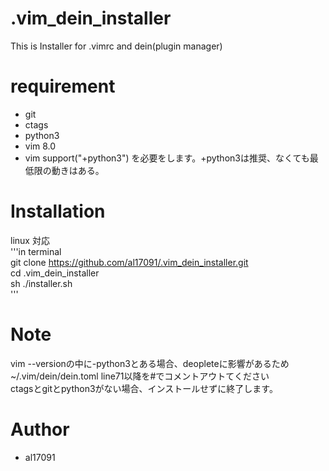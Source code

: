 # .vim_dein_installer

This is Installer for .vimrc and dein(plugin manager)

# requirement

* git
* ctags
* python3
* vim 8.0
* vim support("+python3")
を必要をします。+python3は推奨、なくても最低限の動きはある。

# Installation

linux 対応  
'''in terminal  
git clone https://github.com/al17091/.vim_dein_installer.git  
cd .vim_dein_installer  
sh ./installer.sh  
'''  

# Note

vim --versionの中に-python3とある場合、deopleteに影響があるため  
~/.vim/dein/dein.toml line71以降を#でコメントアウトてください  
ctagsとgitとpython3がない場合、インストールせずに終了します。  

# Author

* al17091
